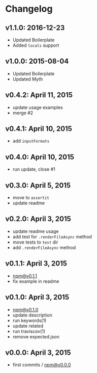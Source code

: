 # Changelog

## v1.1.0: 2016-12-23

- Updated Boilerplate
- Added `locals` support

## v1.0.0: 2015-08-04

- Updated Boilerplate
- Updated Myth

## v0.4.2: April 11, 2015
- update usage examples
- merge #2

## v0.4.1: April 10, 2015
- add `inputFormats`

## v0.4.0: April 10, 2015
- run update, close #1

## v0.3.0: April 5, 2015
- move to `assertit`
- update readme

## v0.2.0: April 3, 2015
- update readme usage
- add test for `.renderFileAsync` method
- move tests to `test` dir
- add `.renderFileAsync` method

## v0.1.1: April 3, 2015
- npm@v0.1.1
- fix example in readme

## v0.1.0: April 3, 2015
- npm@v0.1.0
- update description
- run keywords(1)
- update related
- run traviscov(1)
- remove expected.json

## v0.0.0: April 3, 2015
- first commits / npm@v0.0.0
